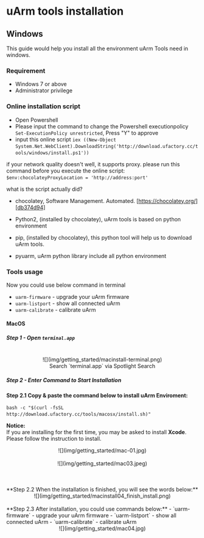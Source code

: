# uArm tools installation

## Windows

This guide would help you install all the environment uArm Tools need in windows.

### Requirement

- Windows 7 or above
- Administrator privilege

### Online installation script
- Open Powershell
- Please input the command to change the Powershell executionpolicy `Set-ExecutionPolicy unrestricted`, Press "Y" to approve
- input this online script `iex ((New-Object System.Net.WebClient).DownloadString('http://download.ufactory.cc/tools/windows/install.ps1'))`

if your network quality doesn't well, it supports proxy.
please run this command before you execute the online script: `$env:chocolateyProxyLocation = 'http://address:port'`

what is the script actually did?
- chocolatey, Software Management. Automated. [https://chocolatey.org/][db374d94]
- Python2, (installed by chocolatey), uArm tools is based on python environment
- pip, (installed by chocolatey), this python tool will help us to download uArm tools.
- pyuarm, uArm python library include all python environment

  [db374d94]: https://chocolatey.org/ "https://chocolatey.org/"


### Tools usage

Now you could use below command in terminal

- `uarm-firmware` - upgrade your uArm firmware  
- `uarm-listport` - show all connected uArm  
- `uarm-calibrate` - calibrate uArm

#### MacOS <a name="MacOS"></a>

##### Step 1 - Open `terminal.app`  
<br>
<center>![](img/getting_started/macinstall-terminal.png)</center>
<center>Search `terminal.app` via Spotlight Search</center>

##### Step 2 - Enter Command to Start Installation

**Step 2.1 Copy & paste the command below to install uArm Enviroment:**

`
    bash -c "$(curl -fsSL http://download.ufactory.cc/tools/macosx/install.sh)"
`

**Notice:**  
If you are installing for the first time, you may be asked to install **Xcode**. Please follow the instruction to install.

<center>![](img/getting_started/mac-01.jpg)</center>  
<br>
<center>![](img/getting_started/mac03.jpeg)</center>
<br>
<br>
<br>
**Step 2.2 When the installation is finished, you will see the words below:**
<center>![](img/getting_started/macinstall04_finish_install.png)</center>
<br>
**Step 2.3 After installation, you could use commands below:**    
- `uarm-firmware` - upgrade your uArm firmware  
- `uarm-listport` - show all connected uArm  
- `uarm-calibrate` - calibrate uArm
<br>
<center>![](img/getting_started/mac04.jpg)</center>
